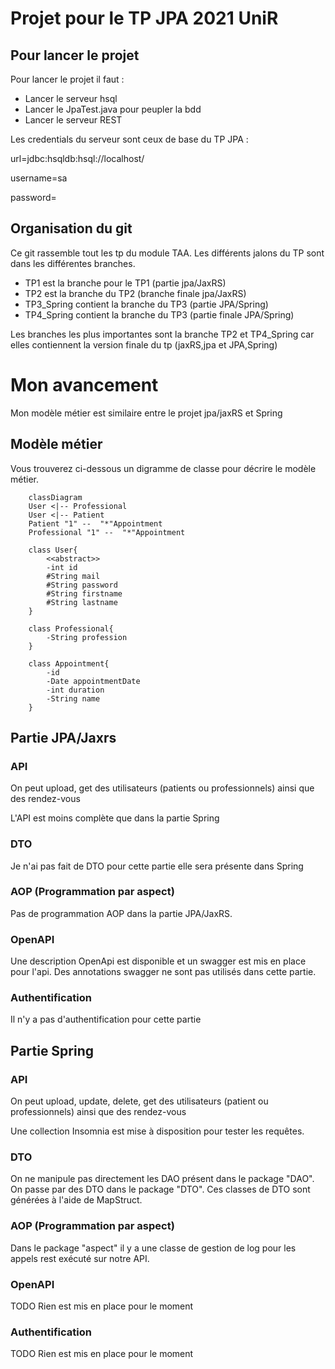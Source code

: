 # Projet pour le TP JPA 2021 UniR

## Pour lancer le projet

Pour lancer le projet il faut :
- Lancer le serveur hsql
- Lancer le JpaTest.java pour peupler la bdd
- Lancer le serveur REST

Les credentials du serveur sont ceux de base du TP JPA :

url=jdbc:hsqldb:hsql://localhost/

username=sa

password=

## Organisation du git

Ce git rassemble tout les tp du module TAA. Les différents jalons du TP sont dans 
les différentes branches.
- TP1 est la branche pour le TP1 (partie jpa/JaxRS)
- TP2 est la branche du TP2 (branche finale jpa/JaxRS)
- TP3_Spring contient la branche du TP3 (partie JPA/Spring)
- TP4_Spring contient la branche du TP3 (partie finale JPA/Spring)


Les branches les plus importantes sont la branche TP2 et TP4_Spring car elles contiennent la
version finale du tp (jaxRS,jpa et JPA,Spring)

# Mon avancement

Mon modèle métier est similaire entre le projet jpa/jaxRS et Spring

## Modèle métier
Vous trouverez ci-dessous un digramme de classe pour décrire le modèle métier.

```mermaid
    classDiagram
    User <|-- Professional
    User <|-- Patient
    Patient "1" --  "*"Appointment
    Professional "1" --  "*"Appointment
    
    class User{
        <<abstract>>
        -int id
        #String mail
        #String password
        #String firstname
        #String lastname
    }
    
    class Professional{
        -String profession
    }
    
    class Appointment{
        -id
        -Date appointmentDate
        -int duration
        -String name
    }
```

## Partie JPA/Jaxrs

### API

On peut upload, get des utilisateurs (patients ou professionnels) ainsi que des rendez-vous

L'API est moins complète que dans la partie Spring

### DTO

Je n'ai pas fait de DTO pour cette partie elle sera présente dans Spring

### AOP (Programmation par aspect)

Pas de programmation AOP dans la partie JPA/JaxRS.

### OpenAPI

Une description OpenApi est disponible et un swagger est mis en place pour l'api.
Des annotations swagger ne sont pas utilisés dans cette partie.

### Authentification

Il n'y a pas d'authentification pour cette partie

## Partie Spring

### API

On peut upload, update, delete, get des utilisateurs (patient ou professionnels) ainsi que des rendez-vous

Une collection Insomnia est mise à disposition pour tester les requêtes.

### DTO

On ne manipule pas directement les DAO présent dans le package "DAO". On passe par des DTO dans le 
package "DTO". Ces classes de DTO sont générées à l'aide de MapStruct.

### AOP (Programmation par aspect) 

Dans le package "aspect" il y a une classe de gestion de log pour les appels rest 
exécuté sur notre API.

### OpenAPI

TODO Rien est mis en place pour le moment

### Authentification

TODO Rien est mis en place pour le moment



